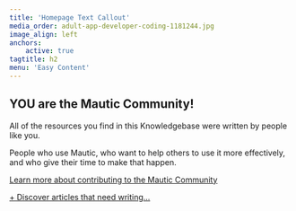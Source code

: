 ```yaml
---
title: 'Homepage Text Callout'
media_order: adult-app-developer-coding-1181244.jpg
image_align: left
anchors:
    active: true
tagtitle: h2
menu: 'Easy Content'
---
```


## **YOU** are the Mautic Community!


All of the resources you find in this Knowledgebase were written by people like you. 

People who use Mautic, who want to help others to use it more effectively, and who give their time to make that happen.

[Learn more about contributing to the Mautic Community][contribute-to-mautic]

[+ Discover articles that need writing...][education-team-trello]

[contribute-to-mautic]: <https://contribute.mautic.org/about/how-can-i-contribute-to-mautic>
[education-team-trello]: <https://trello.com/b/A4eDxtD5/mautic-education-team?classes=btn,btn-primary,btn-lg>